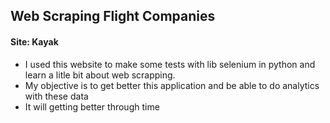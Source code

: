 ## Web Scraping Flight Companies 
#### Site: Kayak 
- I used this website to make some tests with lib selenium in python and learn a litle bit about web scrapping.   
- My objective is to get better this application and be able to do analytics with these data
- It will getting better through time 